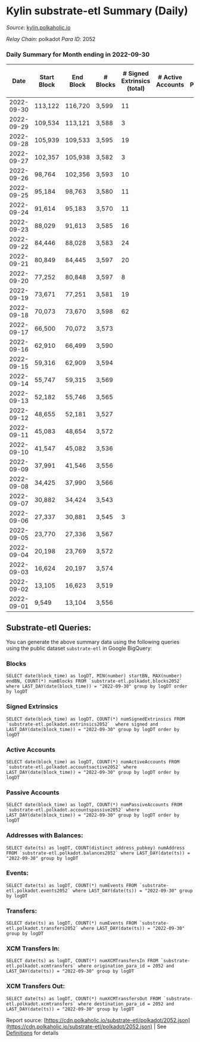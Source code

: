 # Kylin substrate-etl Summary (Daily)

_Source_: [kylin.polkaholic.io](https://kylin.polkaholic.io)

*Relay Chain*: polkadot
*Para ID*: 2052



### Daily Summary for Month ending in 2022-09-30


| Date | Start Block | End Block | # Blocks | # Signed Extrinsics (total) | # Active Accounts | # Passive | # New | # Addresses with Balances | # Events | # Transfers | # XCM Transfers In | # XCM Transfers Out | Issues | 
| ---- | ----------- | --------- | -------- | --------------------------- | ----------------- | --------- | ----- | ------------------------- | -------- | ----------- | ------------------ | ------------------- | ------ |
| 2022-09-30 | 113,122 | 116,720 | 3,599 | 11 |  |  |  | 1,067 | 7,231 | 1  |   |   |  |
| 2022-09-29 | 109,534 | 113,121 | 3,588 | 3 |  |  |  |  | 7,189 | 2  |   |   |  |
| 2022-09-28 | 105,939 | 109,533 | 3,595 | 19 |  |  |  |  | 7,239 | 1  |   |   |  |
| 2022-09-27 | 102,357 | 105,938 | 3,582 | 3 |  |  |  |  | 7,175 |   |   |   |  |
| 2022-09-26 | 98,764 | 102,356 | 3,593 | 10 |  |  |  |  | 7,213 |   |   |   |  |
| 2022-09-25 | 95,184 | 98,763 | 3,580 | 11 |  |  |  |  | 7,194 | 2  |   |   |  |
| 2022-09-24 | 91,614 | 95,183 | 3,570 | 11 |  |  |  |  | 7,168 |   |   |   |  |
| 2022-09-23 | 88,029 | 91,613 | 3,585 | 16 |  |  |  |  | 7,210 |   |   |   |  |
| 2022-09-22 | 84,446 | 88,028 | 3,583 | 24 |  |  |  |  | 7,230 | 1  |   |   |  |
| 2022-09-21 | 80,849 | 84,445 | 3,597 | 20 |  |  |  |  | 7,245 |   |   |   |  |
| 2022-09-20 | 77,252 | 80,848 | 3,597 | 8 |  |  |  |  | 7,215 |   |   |   |  |
| 2022-09-19 | 73,671 | 77,251 | 3,581 | 19 |  |  |  |  | 7,214 | 2  |   |   |  |
| 2022-09-18 | 70,073 | 73,670 | 3,598 | 62 |  |  |  |  | 14,882 | 2,114  |   |   |  |
| 2022-09-17 | 66,500 | 70,072 | 3,573 |  |  |  |  |  | 7,148 |   |   |   |  |
| 2022-09-16 | 62,910 | 66,499 | 3,590 |  |  |  |  |  | 7,182 |   |   |   |  |
| 2022-09-15 | 59,316 | 62,909 | 3,594 |  |  |  |  |  | 7,190 |   |   |   |  |
| 2022-09-14 | 55,747 | 59,315 | 3,569 |  |  |  |  |  | 7,140 |   |   |   |  |
| 2022-09-13 | 52,182 | 55,746 | 3,565 |  |  |  |  |  | 7,132 |   |   |   |  |
| 2022-09-12 | 48,655 | 52,181 | 3,527 |  |  |  |  |  | 7,055 |   |   |   |  |
| 2022-09-11 | 45,083 | 48,654 | 3,572 |  |  |  |  |  | 7,146 |   |   |   |  |
| 2022-09-10 | 41,547 | 45,082 | 3,536 |  |  |  |  |  | 7,074 |   |   |   |  |
| 2022-09-09 | 37,991 | 41,546 | 3,556 |  |  |  |  |  | 7,114 |   |   |   |  |
| 2022-09-08 | 34,425 | 37,990 | 3,566 |  |  |  |  |  | 7,134 |   |   |   |  |
| 2022-09-07 | 30,882 | 34,424 | 3,543 |  |  |  |  |  | 7,088 |   |   |   |  |
| 2022-09-06 | 27,337 | 30,881 | 3,545 | 3 |  |  |  |  | 7,107 | 2  |   |   |  |
| 2022-09-05 | 23,770 | 27,336 | 3,567 |  |  |  |  |  | 7,136 |   |   |   |  |
| 2022-09-04 | 20,198 | 23,769 | 3,572 |  |  |  |  |  | 7,146 |   |   |   |  |
| 2022-09-03 | 16,624 | 20,197 | 3,574 |  |  |  |  |  | 7,150 |   |   |   |  |
| 2022-09-02 | 13,105 | 16,623 | 3,519 |  |  |  |  |  | 7,040 |   |   |   |  |
| 2022-09-01 | 9,549 | 13,104 | 3,556 |  |  |  |  |  | 7,114 |   |   |   |  |

## Substrate-etl Queries:
You can generate the above summary data using the following queries using the public dataset `substrate-etl` in Google BigQuery:


### Blocks
```
SELECT date(block_time) as logDT, MIN(number) startBN, MAX(number) endBN, COUNT(*) numBlocks FROM `substrate-etl.polkadot.blocks2052`  where LAST_DAY(date(block_time)) = "2022-09-30" group by logDT order by logDT
```


### Signed Extrinsics
```
SELECT date(block_time) as logDT, COUNT(*) numSignedExtrinsics FROM `substrate-etl.polkadot.extrinsics2052`  where signed and LAST_DAY(date(block_time)) = "2022-09-30" group by logDT order by logDT
```


### Active Accounts
```
SELECT date(block_time) as logDT, COUNT(*) numActiveAccounts FROM `substrate-etl.polkadot.accountsactive2052` where LAST_DAY(date(block_time)) = "2022-09-30" group by logDT order by logDT
```


### Passive Accounts
```
SELECT date(block_time) as logDT, COUNT(*) numPassiveAccounts FROM `substrate-etl.polkadot.accountspassive2052` where LAST_DAY(date(block_time)) = "2022-09-30" group by logDT order by logDT
```


### Addresses with Balances:
```
SELECT date(ts) as logDT, COUNT(distinct address_pubkey) numAddress FROM `substrate-etl.polkadot.balances2052` where LAST_DAY(date(ts)) = "2022-09-30" group by logDT
```


### Events:
```
SELECT date(ts) as logDT, COUNT(*) numEvents FROM `substrate-etl.polkadot.events2052` where LAST_DAY(date(ts)) = "2022-09-30" group by logDT
```


### Transfers:
```
SELECT date(ts) as logDT, COUNT(*) numEvents FROM `substrate-etl.polkadot.transfers2052` where LAST_DAY(date(ts)) = "2022-09-30" group by logDT
```


### XCM Transfers In:
```
SELECT date(ts) as logDT, COUNT(*) numXCMTransfersIn FROM `substrate-etl.polkadot.xcmtransfers` where origination_para_id = 2052 and LAST_DAY(date(ts)) = "2022-09-30" group by logDT
```


### XCM Transfers Out:
```
SELECT date(ts) as logDT, COUNT(*) numXCMTransfersOut FROM `substrate-etl.polkadot.xcmtransfers` where destination_para_id = 2052 and LAST_DAY(date(ts)) = "2022-09-30" group by logDT
```



Report source: [https://cdn.polkaholic.io/substrate-etl/polkadot/2052.json](https://cdn.polkaholic.io/substrate-etl/polkadot/2052.json) | See [Definitions](/DEFINITIONS.md) for details
